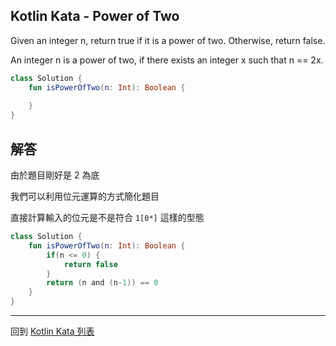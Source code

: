 ## Kotlin Kata - Power of Two

Given an integer n, return true if it is a power of two. Otherwise, return false.

An integer n is a power of two, if there exists an integer x such that n == 2x.


```kotlin
class Solution {
    fun isPowerOfTwo(n: Int): Boolean {
        
    }
}
```

## 解答

由於題目剛好是 2 為底

我們可以利用位元運算的方式簡化題目

直接計算輸入的位元是不是符合 `1[0*]` 這樣的型態

```kotlin
class Solution {
    fun isPowerOfTwo(n: Int): Boolean {
        if(n <= 0) {
            return false
        }
        return (n and (n-1)) == 0
    }
}
```

------

回到 [Kotlin Kata 列表](index.md)
